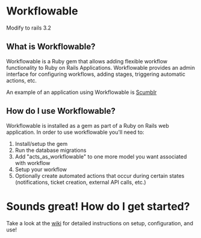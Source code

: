 

# Workflowable
Modify to rails 3.2

## What is Workflowable?

Workflowable is a Ruby gem that allows adding flexible workflow functionality to Ruby on Rails Applications. Workflowable provides an admin interface for configuring workflows, adding stages, triggering automatic actions, etc.

An example of an application using Workflowable is [Scumblr](https://www.github.com/Netflix/Scumblr)

## How do I use Workflowable?

Workflowable is installed as a gem as part of a Ruby on Rails web application. In order to use workflowable you'll need to:

1. Install/setup the gem
2. Run the database migrations
3. Add "acts_as_workflowable" to one more model you want associated with workflow
4. Setup your workflow
5. Optionally create automated actions that occur during certain states (notifications, ticket creation, external API calls, etc.)

# Sounds great! How do I get started?

Take a look at the [wiki](https://www.github.com/Netflix/Workflowable/wiki) for detailed instructions on setup, configuration, and use!

